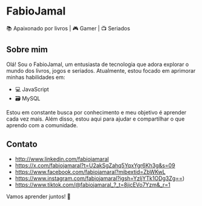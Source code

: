 # FabioJamal

📚 Apaixonado por livros | 🎮 Gamer | 📺 Seriados

## Sobre mim
Olá! Sou o FabioJamal, um entusiasta de tecnologia que adora explorar o mundo dos livros, jogos e seriados. Atualmente, estou focado em aprimorar minhas habilidades em:

- 💻 JavaScript
- 🗃️ MySQL

Estou em constante busca por conhecimento e meu objetivo é aprender cada vez mais. Além disso, estou aqui para ajudar e compartilhar o que aprendo com a comunidade.

## Contato
- http://www.linkedin.com/fabiojamaral
- https://x.com/fabiojamaral?t=U2akSgZahq5YqxYgr6Kh3g&s=09
- https://www.facebook.com/fabiojamaral?mibextid=ZbWKwL
- https://www.instagram.com/fabiojamaral?igsh=YzljYTk1ODg3Zg==)
- https://www.tiktok.com/@fabiojamaral_?_t=8jicEVo7Yzm&_r=1

Vamos aprender juntos! 🚀




<!---
FabioJamaL/FabioJamaL is a ✨ special ✨ repository because its `README.md` (this file) appears on your GitHub profile.
You can click the Preview link to take a look at your changes.
--->
